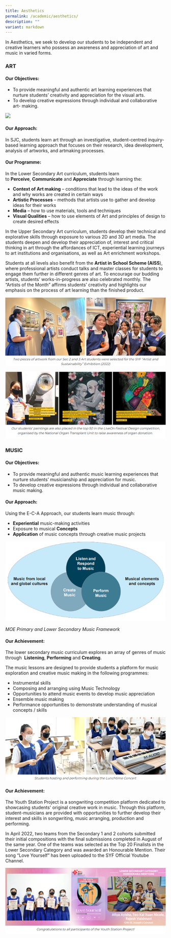 ```yaml
---
title: Aesthetics
permalink: /academic/aesthetics/
description: ""
variant: markdown
---
```

In Aesthetics, we seek to develop our students to be independent and creative learners who possess an awareness and appreciation of art and music in varied forms.  

### **ART**

#### **Our Objectives:**
*   To provide meaningful and authentic art learning experiences that nurture students’ creativity and appreciation for the visual arts. 
*   To develop creative expressions through individual and collaborative art- making.  

![](/images/Curriculum/Aesthetics/Art/artframework2.png)

#### **Our Approach:**

In SJC, students learn art through an investigative, student-centred inquiry-based learning approach that focuses on their research, idea development, analysis of artworks, and artmaking processes. 

#### **Our Programme:**

In the Lower Secondary Art curriculum, students learn to **Perceive**, **Communicate** and **Appreciate** through learning the:  
*   **Context of Art making** – conditions that lead to the ideas of the work and why works are created in certain ways
*   **Artistic Processes** – methods that artists use to gather and develop ideas for their works
*   **Media** – how to use materials, tools and techniques
*   **Visual Qualities** – how to use elements of Art and principles of design to create desired effects

In the Upper Secondary Art curriculum, students develop their technical and explorative skills through exposure to various 2D and 3D art media. The students deepen and develop their appreciation of, interest and critical thinking in art through the affordances of ICT, experiential learning journeys to art institutions and organisations, as well as Art enrichment workshops.

Students at all levels also benefit from the **Artist in School Scheme (AISS**), where professional artists conduct talks and master classes for students to engage them further in different genres of art. To encourage our budding artists, students’ works-in-progress are also celebrated monthly. The “Artists of the Month” affirms students’ creativity and highlights our emphasis on the process of art learning than the finished product.

![](/images/Curriculum/Aesthetics/Art/A2.png)

![](/images/Curriculum/Aesthetics/Art/A3.png)

### **MUSIC**

#### **Our Objectives:**
*   To provide meaningful and authentic music learning experiences that nurture students’ musicianship and appreciation for music.
*   To develop creative expressions through individual and collaborative music making.

#### **Our Approach:**
Using the E-C-A Approach, our students learn music through:  

*   **Experiential** music-making activities
*   Exposure to musical **Concepts**
*   **Application** of music concepts through creative music projects

![](/images/Curriculum/Aesthetics/Music/M1.png)

_MOE Primary and Lower Secondary Music Framework_

#### **Our Achievement:**
The lower secondary music curriculum explores an array of genres of music through  **Listening**, **Performing** and **Creating**.  

The music lessons are designed to provide students a platform for music exploration and creative music making in the following programmes:

* Instrumental skills
* Composing and arranging using Music Technology
* Opportunities to attend music events to develop music appreciation
* Ensemble music making
* Performance opportunities to demonstrate understanding of musical concepts / skills

![](/images/Curriculum/Aesthetics/Music/M2.png)
 
#### **Our Achievement:**

The Youth Station Project is a songwriting competition platform dedicated to showcasing students' original creative work in music. Through this platform, student-musicians are provided with opportunities to further develop their interest and skills in songwriting, music arranging, production and performing. 

In April 2022, two teams from the Secondary 1 and 2 cohorts submitted their initial compositions with the final submissions completed in August of the same year. One of the teams was selected as the Top 20 Finalists in the Lower Secondary Category and was awarded an Honourable Mention. Their song “Love Yourself” has been uploaded to the SYF Official Youtube Channel. 

![](/images/Curriculum/Aesthetics/Music/M3.png)